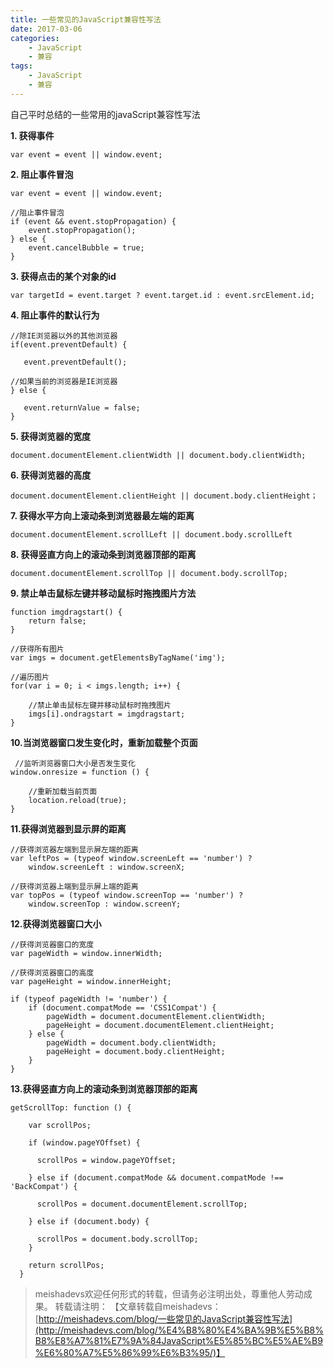 ```yaml
---
title: 一些常见的JavaScript兼容性写法
date: 2017-03-06
categories:
	- JavaScript
	- 兼容
tags:
    - JavaScript
    - 兼容
---
```


自己平时总结的一些常用的javaScript兼容性写法
<!--more-->

**1. 获得事件**

	var event = event || window.event;

**2. 阻止事件冒泡**

	var event = event || window.event;

	//阻止事件冒泡
	if (event && event.stopPropagation) {
	    event.stopPropagation();
	} else {
	    event.cancelBubble = true;
	}


**3. 获得点击的某个对象的id**

	var targetId = event.target ? event.target.id : event.srcElement.id;

**4. 阻止事件的默认行为**
	
	//除IE浏览器以外的其他浏览器
	if(event.preventDefault) {

	   event.preventDefault();

	//如果当前的浏览器是IE浏览器
	} else {

	   event.returnValue = false;
	}

**5. 获得浏览器的宽度**

	document.documentElement.clientWidth || document.body.clientWidth;

**6. 获得浏览器的高度**

	document.documentElement.clientHeight || document.body.clientHeight；

**7. 获得水平方向上滚动条到浏览器最左端的距离**  

	document.documentElement.scrollLeft || document.body.scrollLeft

**8. 获得竖直方向上的滚动条到浏览器顶部的距离**
	
	document.documentElement.scrollTop || document.body.scrollTop;

**9. 禁止单击鼠标左键并移动鼠标时拖拽图片方法**

	function imgdragstart() {
        return false;
    }

    //获得所有图片
    var imgs = document.getElementsByTagName('img');

    //遍历图片
    for(var i = 0; i < imgs.length; i++) {

        //禁止单击鼠标左键并移动鼠标时拖拽图片
        imgs[i].ondragstart = imgdragstart;
    }

**10.当浏览器窗口发生变化时，重新加载整个页面**  

	 //监听浏览器窗口大小是否发生变化
    window.onresize = function () {

        //重新加载当前页面
        location.reload(true);
    }

**11.获得浏览器到显示屏的距离**

	//获得浏览器左端到显示屏左端的距离
    var leftPos = (typeof window.screenLeft == 'number') ?
        window.screenLeft : window.screenX;

    //获得浏览器上端到显示屏上端的距离
    var topPos = (typeof window.screenTop == 'number') ?
        window.screenTop : window.screenY;

**12.获得浏览器窗口大小**

	//获得浏览器窗口的宽度
	var pageWidth = window.innerWidth;

	//获得浏览器窗口的高度
    var pageHeight = window.innerHeight;

    if (typeof pageWidth != 'number') {
        if (document.compatMode == 'CSS1Compat') {
            pageWidth = document.documentElement.clientWidth;
            pageHeight = document.documentElement.clientHeight;
        } else {
            pageWidth = document.body.clientWidth;
            pageHeight = document.body.clientHeight;
        }
    }

**13.获得竖直方向上的滚动条到浏览器顶部的距离**

	getScrollTop: function () {

        var scrollPos;

        if (window.pageYOffset) {

          scrollPos = window.pageYOffset;

        } else if (document.compatMode && document.compatMode !== 'BackCompat') {

          scrollPos = document.documentElement.scrollTop;

        } else if (document.body) {

          scrollPos = document.body.scrollTop;
        }

        return scrollPos;
      }

> meishadevs欢迎任何形式的转载，但请务必注明出处，尊重他人劳动成果。
转载请注明： 【文章转载自meishadevs：[http://meishadevs.com/blog/一些常见的JavaScript兼容性写法](http://meishadevs.com/blog/%E4%B8%80%E4%BA%9B%E5%B8%B8%E8%A7%81%E7%9A%84JavaScript%E5%85%BC%E5%AE%B9%E6%80%A7%E5%86%99%E6%B3%95/)】